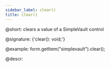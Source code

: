 ```yaml
---
sidebar_label: clear()
title: clear()
---          
```


@short: clears a value of a SimpleVault control

@signature: {'clear(): void;'}

@example:
form.getItem("simplevault").clear();

@descr:
